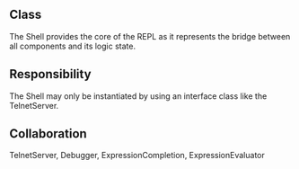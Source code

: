 Class
--------------------------------------------------------------------------------
The Shell provides the core of the REPL as it represents
the bridge between all components and its logic state.

Responsibility
--------------------------------------------------------------------------------
The Shell may only be instantiated by using an interface
class like the TelnetServer.

Collaboration
--------------------------------------------------------------------------------
TelnetServer, Debugger, ExpressionCompletion,
ExpressionEvaluator